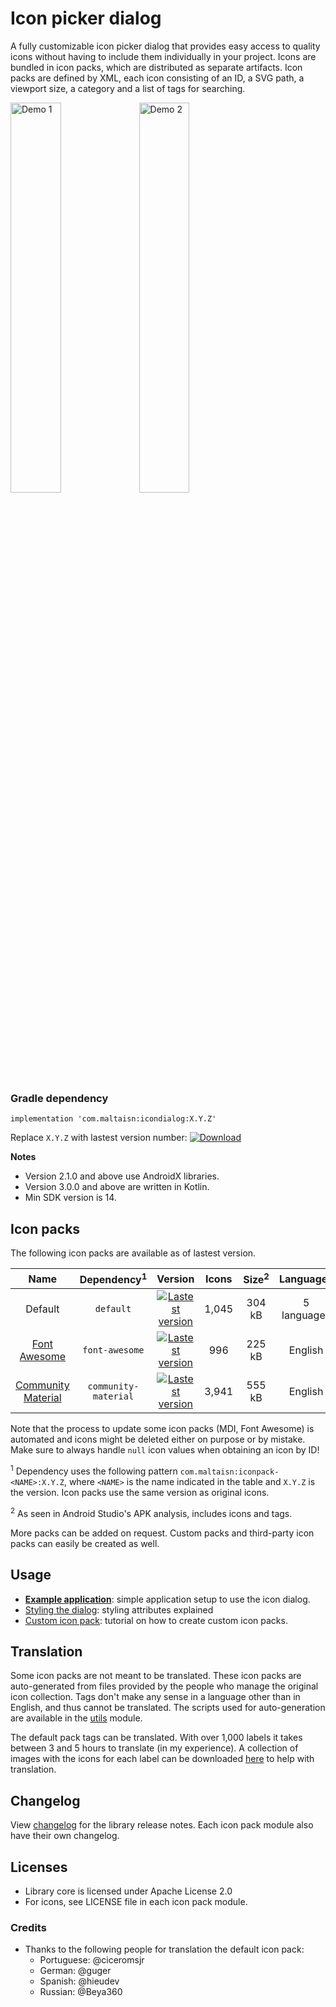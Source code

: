 # Icon picker dialog
A fully customizable icon picker dialog that provides easy access to quality icons
without having to include them individually in your project. Icons are bundled in
icon packs, which are distributed as separate artifacts. Icon packs are defined by XML,
each icon consisting of an ID, a SVG path, a viewport size, a category and a list of
tags for searching.

<img src="screenshots/demo1.gif" width="40%" alt="Demo 1"/>  <img src="screenshots/demo2.gif" width="40%" alt="Demo 2"/>

### Gradle dependency
`implementation 'com.maltaisn:icondialog:X.Y.Z'`

Replace `X.Y.Z` with lastest version number:  [![Download](https://api.bintray.com/packages/maltaisn/icon-dialog/com.maltaisn%3Aicondialog/images/download.svg)](https://bintray.com/maltaisn/icon-dialog/com.maltaisn%3Aicondialog/_latestVersion)

**Notes**

- Version 2.1.0 and above use AndroidX libraries.
- Version 3.0.0 and above are written in Kotlin.
- Min SDK version is 14.

## Icon packs
The following icon packs are available as of lastest version.

| Name |Dependency<sup>1</sup>|Version|Icons|Size<sup>2</sup>|Languages|
|:----:|:--------:|:-----:|:---:|:----:|:-------:|
|Default|`default`|[![Lastest version](https://api.bintray.com/packages/maltaisn/icon-dialog/com.maltaisn%3Aiconpack-default/images/download.svg)](https://bintray.com/maltaisn/icon-dialog/com.maltaisn%3Aiconpack-default/_latestVersion)|1,045|304 kB|5 languages|
|[Font Awesome][font-awesome]|`font-awesome`|[![Lastest version](https://api.bintray.com/packages/maltaisn/icon-dialog/com.maltaisn%3Aiconpack-font-awesome/images/download.svg)](https://bintray.com/maltaisn/icon-dialog/com.maltaisn%3Aiconpack-font-awesome/_latestVersion)|996|225 kB|English|
|[Community Material][mdi-community]|`community-material`|[![Lastest version](https://api.bintray.com/packages/maltaisn/icon-dialog/com.maltaisn%3Aiconpack-community-material/images/download.svg)](https://bintray.com/maltaisn/icon-dialog/com.maltaisn%3Aiconpack-community-material/_latestVersion)|3,941|555 kB|English|

Note that the process to update some icon packs (MDI, Font Awesome) is automated and icons
might be deleted either on purpose or by mistake. Make sure to always handle `null` icon values
when obtaining an icon by ID!

<sup>1</sup> Dependency uses the following pattern `com.maltaisn:iconpack-<NAME>:X.Y.Z`, where `<NAME>` is the
name indicated in the table and `X.Y.Z` is the version. Icon packs use the same version
as original icons.

<sup>2</sup> As seen in Android Studio's APK analysis, includes icons and tags.

More packs can be added on request. Custom packs and third-party icon packs can easily be created
as well.

## Usage
- [**Example application**](https://github.com/maltaisn/icondialoglib/wiki/Example-application): simple application setup to use the icon dialog.
- [Styling the dialog](https://github.com/maltaisn/icondialoglib/wiki/Styling-the-dialog): styling attributes explained
- [Custom icon pack](https://github.com/maltaisn/icondialoglib/wiki/Custom-icon-packs): tutorial on how to create custom icon packs.

## Translation
Some icon packs are not meant to be translated. These icon packs are auto-generated from
files provided by the people who manage the original icon collection. Tags don't make any
sense in a language other than in English, and thus cannot be translated. The scripts
used for auto-generation are available in the [utils][utils] module.

The default pack tags can be translated. With over 1,000 labels it takes between 3 and 5 hours
to translate (in my experience). A collection of images with the icons for each label can be downloaded
[here][default-pack-label-images] to help with translation.

## Changelog
View [changelog][changelog] for the library release notes. Each icon pack module also have their own changelog.

## Licenses
- Library core is licensed under Apache License 2.0
- For icons, see LICENSE file in each icon pack module.

### Credits
- Thanks to the following people for translation the default icon pack:
    - Portuguese: @ciceromsjr
    - German: @guger
    - Spanish: @hieudev
    - Russian: @Beya360

[font-awesome]: https://fontawesome.com/icons
[mdi-community]: https://materialdesignicons.com/

[changelog]: CHANGELOG.md
[utils]: utils/
[default-pack-label-images]: https://github.com/maltaisn/icondialoglib/files/2957686/label-images.zip
